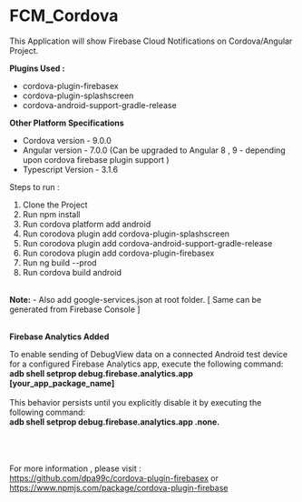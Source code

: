# FCM_Cordova
This Application will show Firebase Cloud Notifications on Cordova/Angular Project.

<b>Plugins Used : </b>

<ul>
  <li> cordova-plugin-firebasex </li>
  <li> cordova-plugin-splashscreen </li>
  <li> cordova-android-support-gradle-release </li>
</ul>

<b>Other Platform Specifications</b>

<ul>
<li> Cordova version - 9.0.0 </li>
<li> Angular version - 7.0.0 (Can be upgraded to Angular 8 , 9 - depending upon cordova firebase plugin support ) </li>
<li> Typescript Version - 3.1.6 </li>
</ul>

Steps to run : 
<ol>
  <li>Clone the Project</li>
  <li>Run npm install</li>
  <li>Run cordova platform add android</li>
  <li>Run corodova plugin add cordova-plugin-splashscreen</li>
  <li>Run corodova plugin add cordova-android-support-gradle-release</li>
  <li>Run corodova plugin add cordova-plugin-firebasex</li>
  <li>Run ng build --prod</li>
  <li>Run cordova build android</li>
</ol>
<br>
<b>Note:</b> - Also add google-services.json at root folder. [ Same can be generated from Firebase Console ]  <br><br>

<b>Firebase Analytics Added </b>
<p>
    To enable sending of DebugView data on a connected Android test device for a configured Firebase Analytics app, execute the following command:<br>
      <b>adb shell setprop debug.firebase.analytics.app [your_app_package_name] </b>
    <br><br>
    This behavior persists until you explicitly disable it by executing the following command:<br>
      <b>adb shell setprop debug.firebase.analytics.app .none.  </b>
</p>




<br><br><br>
For more information , please visit : <br> https://github.com/dpa99c/cordova-plugin-firebasex or <br> https://www.npmjs.com/package/cordova-plugin-firebase
